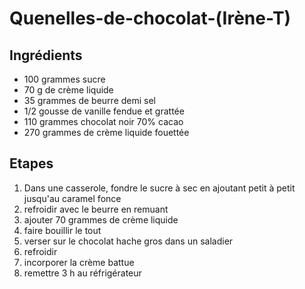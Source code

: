 # Quenelles-de-chocolat-\(Irène-T\)

## Ingrédients

* 100 grammes sucre
* 70 g de crème liquide
* 35 grammes de beurre demi sel
* 1/2 gousse de vanille fendue et grattée
* 110 grammes chocolat noir 70% cacao
* 270 grammes de crème liquide fouettée

## Etapes

1. Dans une casserole, fondre le sucre à sec en ajoutant petit à petit jusqu'au caramel fonce
2. refroidir avec le beurre en remuant
3. ajouter 70 grammes de crème liquide
4. faire bouillir le tout
5. verser sur le chocolat hache gros dans un saladier
6. refroidir
7. incorporer la crème battue
8. remettre 3 h au réfrigérateur 

